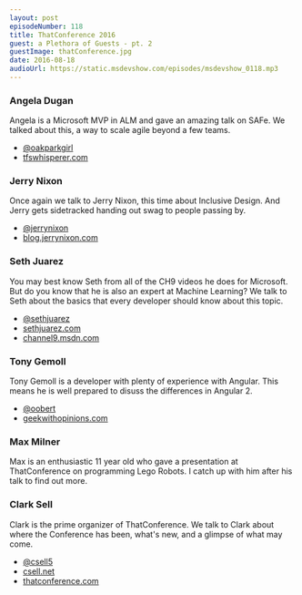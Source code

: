 ```yaml
---
layout: post
episodeNumber: 118
title: ThatConference 2016
guest: a Plethora of Guests - pt. 2
guestImage: thatConference.jpg
date: 2016-08-18
audioUrl: https://static.msdevshow.com/episodes/msdevshow_0118.mp3
---
```


### Angela Dugan

Angela is a Microsoft MVP in ALM and gave an amazing talk on SAFe. We talked about this, a way to scale agile beyond a few teams.

 - [@oakparkgirl](https://twitter.com/oakparkgirl)
 - [tfswhisperer.com](http://tfswhisperer.com/)

### Jerry Nixon

Once again we talk to Jerry Nixon, this time about Inclusive Design. And Jerry gets sidetracked handing out swag to people passing by.

 - [@jerrynixon](https://twitter.com/jerrynixon)
 - [blog.jerrynixon.com](http://blog.jerrynixon.com/)

### Seth Juarez

You may best know Seth from all of the CH9 videos he does for Microsoft. But do you know that he is also an expert at Machine Learning? We talk to Seth about the basics that every developer should know about this topic.

 - [@sethjuarez](https://twitter.com/SethJuarez)
 - [sethjuarez.com](http://sethjuarez.com/)
 - [channel9.msdn.com](https://channel9.msdn.com/)

### Tony Gemoll

Tony Gemoll is a developer with plenty of experience with Angular. This means he is well prepared to disuss the differences in Angular 2.

 - [@oobert](https://twitter.com/oobert)
 - [geekwithopinions.com](http://geekwithopinions.com/)

### Max Milner

Max is an enthusiastic 11 year old who gave a presentation at ThatConference on programming Lego Robots. I catch up with him after his talk to find out more.

### Clark Sell

Clark is the prime organizer of ThatConference. We talk to Clark about where the Conference has been, what's new, and a glimpse of what may come. 

 - [@csell5](https://twitter.com/csell5)
 - [csell.net](http://www.csell.net/)
 - [thatconference.com](https://www.thatconference.com/)